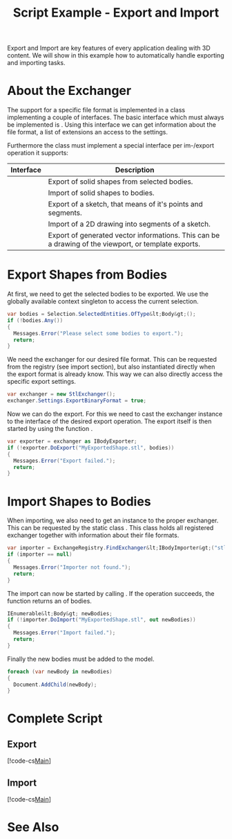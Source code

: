﻿---
uid: 84820e79-6eee-4be0-88a7-9ee920b99815
title: Script Example - Export and Import
---
Export and Import are key features of every application dealing with 3D content. We will show in this example how to automatically handle exporting and importing tasks.

# About the Exchanger
The support for a specific file format is implemented in a class implementing a couple of interfaces. The basic interface which must always be implemented is [](Macad.Core.Exchange.IExchanger). Using this interface we can get information about the file format, a list of extensions an access to the settings.

Furthermore the class must implement a special interface per im-/export operation it supports:

Interface | Description
----------|------------
[](IBodyExporter) | Export of solid shapes from selected bodies.
[](IBodyImporter) | Import of solid shapes to bodies.
[](ISketchExporter) | Export of a sketch, that means of it's points and segments.
[](ISketchImporter) | Import of a 2D drawing into segments of a sketch.
[](IVectorExporter) | Export of generated vector informations. This can be a drawing of the viewport, or template exports.

# Export Shapes from Bodies
At first, we need to get the selected bodies to be exported. We use the globally available context singleton to access the current selection.

```cs
var bodies = Selection.SelectedEntities.OfType&lt;Body&gt;();
if (!bodies.Any())
{
  Messages.Error("Please select some bodies to export.");
  return;
}
```

We need the exchanger for our desired file format. This can be requested from the registry (see import section), but also instantiated directly when the export format is already know. This way we can also directly access the specific export settings.

```cs
var exchanger = new StlExchanger();
exchanger.Settings.ExportBinaryFormat = true;
```

Now we can do the export. For this we need to cast the exchanger instance to the interface of the desired export operation. The export itself is then started by using the function [](Macad.Core.IBodyExporter.DoExport).

```cs
var exporter = exchanger as IBodyExporter;
if (!exporter.DoExport("MyExportedShape.stl", bodies))
{
  Messages.Error("Export failed.");
  return;
}
```

# Import Shapes to Bodies
When importing, we also need to get an instance to the proper exchanger. This can be requested by the static class [](Macad.Core.ExchangeRegistry). This class holds all registered exchanger together with information about their file formats.

```cs
var importer = ExchangeRegistry.FindExchanger&lt;IBodyImporter&gt;("stl");
if (importer == null)
{
  Messages.Error("Importer not found.");
  return;
}
```
The import can now be started by calling [](Macad.Core.Exchange.IBodyImporter.DoImport). If the operation succeeds, the function returns an [](System.Collections.Generic.IEnumerable) of bodies.

```cs
IEnumerable&lt;Body&gt; newBodies;
if (!importer.DoImport("MyExportedShape.stl", out newBodies))
{
  Messages.Error("Import failed.");
  return;
}
```

Finally the new bodies must be added to the model.

```cs
foreach (var newBody in newBodies)
{
  Document.AddChild(newBody);
}
```

# Complete Script
## Export
[!code-cs[Main](Samples/Export.csx)]

## Import
[!code-cs[Main](Samples/Import.csx)]

# See Also
[](xref:dbef1051-1ced-4b54-89a5-64c02de1722d)
